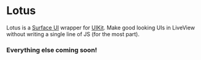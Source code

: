 # Lotus

Lotus is a [Surface UI](https://surface-ui.org/) wrapper for [UIKit](https://getuikit.com/). Make good looking UIs in LiveView without writing a single line of JS (for the most part).

### Everything else coming soon!

